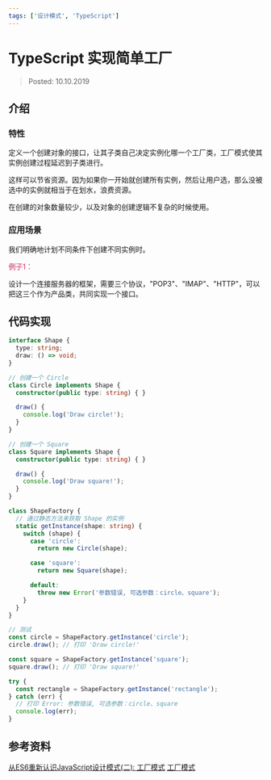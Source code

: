 ```yaml
---
tags: ['设计模式', 'TypeScript']
---
```


# TypeScript 实现简单工厂

> Posted: 10.10.2019

<Tag />

## 介绍

### 特性

定义一个创建对象的接口，让其子类自己决定实例化哪一个工厂类，工厂模式使其实例创建过程延迟到子类进行。

这样可以节省资源。因为如果你一开始就创建所有实例，然后让用户选，那么没被选中的实例就相当于在划水，浪费资源。

在创建的对象数量较少，以及对象的创建逻辑不复杂的时候使用。

### 应用场景

我们明确地计划不同条件下创建不同实例时。

<span style="color: palevioletred">**例子1：**</span>

设计一个连接服务器的框架，需要三个协议，"POP3"、"IMAP"、"HTTP"，可以把这三个作为产品类，共同实现一个接口。

## 代码实现

```typescript
interface Shape {
  type: string;
  draw: () => void;
}

// 创建一个 Circle
class Circle implements Shape {
  constructor(public type: string) { }

  draw() {
    console.log('Draw circle!');
  }
}

// 创建一个 Square
class Square implements Shape {
  constructor(public type: string) { }

  draw() {
    console.log('Draw square!');
  }
}

class ShapeFactory {
  // 通过静态方法来获取 Shape 的实例
  static getInstance(shape: string) {
    switch (shape) {
      case 'circle':
        return new Circle(shape);

      case 'square':
        return new Square(shape);

      default:
        throw new Error('参数错误, 可选参数：circle、square');
    }
  }
}

// 测试
const circle = ShapeFactory.getInstance('circle');
circle.draw(); // 打印 'Draw circle!'

const square = ShapeFactory.getInstance('square');
square.draw(); // 打印 'Draw square!'

try {
  const rectangle = ShapeFactory.getInstance('rectangle');
} catch (err) {
  // 打印 Error: 参数错误, 可选参数：circle、square
  console.log(err);
}
```

## 参考资料

[从ES6重新认识JavaScript设计模式(二): 工厂模式](https://www.jianshu.com/p/11918dd0f694)
[工厂模式](https://www.runoob.com/design-pattern/factory-pattern.html)

<Disqus />